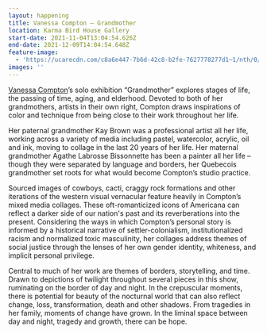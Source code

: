 ```yaml
---
layout: happening
title: Vanessa Compton – Grandmother
location: Karma Bird House Gallery
start-date: 2021-11-04T13:04:54.626Z
end-date: 2021-12-09T14:04:54.648Z
feature-image:
  - 'https://ucarecdn.com/c8a6e447-7b6d-42c8-b2fe-7627778277d1~1/nth/0/'
images: ''
---
```

[Vanessa Compton](https://www.krinshawstudios.com/about/)’s solo exhibition “Grandmother” explores stages of life, the passing of time, aging, and elderhood. Devoted to both of her grandmothers, artists in their own right, Compton draws inspirations of color and technique from being close to their work throughout her life. 

Her paternal grandmother Kay Brown was a professional artist all her life, working across a variety of media including pastel, watercolor, acrylic, oil and ink, moving to collage in the last 20 years of her life. Her maternal grandmother Agathe Labrosse Bissonnette has been a painter all her life – though they were separated by language and borders, her Quebecois grandmother set roots for what would become Compton’s studio practice. 

Sourced images of cowboys, cacti, craggy rock formations and other iterations of the western visual vernacular feature heavily in Compton’s mixed media collages. These oft-romanticized icons of Americana can reflect a darker side of our nation's past and its reverberations into the present. Considering the ways in which Compton’s personal story is informed by a historical narrative of settler-colonialism, institutionalized racism and normalized toxic masculinity, her collages address themes of social justice through the lenses of her own gender identity, whiteness, and implicit personal privilege. 

Central to much of her work are themes of borders, storytelling, and time. Drawn to depictions of twilight throughout several pieces in this show, ruminating on the border of day and night. In the crepuscular moments, there is potential for beauty of the nocturnal world that can also reflect change, loss, transformation, death and other shadows. From tragedies in her family, moments of change have grown. In the liminal space between day and night, tragedy and growth, there can be hope.
